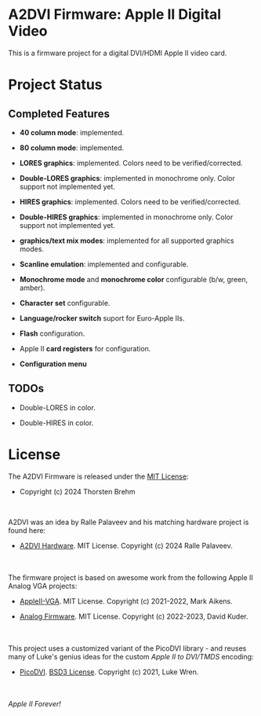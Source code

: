# A2DVI Firmware: Apple II Digital Video

This is a firmware project for a digital DVI/HDMI Apple II video card.

# Project Status

## Completed Features

* **40 column mode**: implemented.

* **80 column mode**: implemented.

* **LORES graphics**: implemented. Colors need to be verified/corrected.

* **Double-LORES graphics**: implemented in monochrome only. Color support not implemented yet.

* **HIRES graphics**: implemented. Colors need to be verified/corrected.

* **Double-HIRES graphics**: implemented in monochrome only. Color support not implemented yet.

* **graphics/text mix modes**: implemented for all supported graphics modes.

* **Scanline emulation**: implemented and configurable.

* **Monochrome mode** and **monochrome color** configurable (b/w, green, amber).

* **Character set** configurable.

* **Language/rocker switch** suport for Euro-Apple IIs.

* **Flash** configuration.

* Apple II **card registers** for configuration.

* **Configuration menu**

## TODOs

* Double-LORES in color.

* Double-HIRES in color.


# License
The A2DVI Firmware is released under the [MIT License](/LICENSE):

* Copyright (c) 2024 Thorsten Brehm

<br>

A2DVI was an idea by Ralle Palaveev and his matching hardware project is found here:

* [A2DVI Hardware](https://github.com/rallepalaveev/A2DVI). MIT License. Copyright (c) 2024 Ralle Palaveev.

<br><br>
The firmware project is based on awesome work from the following Apple II Analog VGA projects:

* [AppleII-VGA](https://github.com/markadev/AppleII-VGA). MIT License. Copyright (c) 2021-2022, Mark Aikens.

* [Analog Firmware](https://github.com/V2RetroComputing/analog-firmware). MIT License. Copyright (c) 2022-2023, David Kuder.

<br><br>
This project uses a customized variant of the PicoDVI library - and reuses many of Luke's genius ideas for the custom *Apple II to DVI/TMDS* encoding:

* [PicoDVI](https://github.com/Wren6991/PicoDVI). [BSD3 License](/libraries/libdvi/LICENSE). Copyright (c) 2021, Luke Wren.

<br><br>
*Apple II Forever!*
